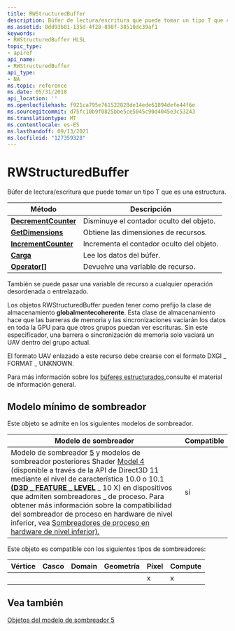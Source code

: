 ```yaml
---
title: RWStructuredBuffer
description: Búfer de lectura/escritura que puede tomar un tipo T que es una estructura.
ms.assetid: 8dd93b81-135d-4f28-898f-38510dc39af1
keywords:
- RWStructuredBuffer HLSL
topic_type:
- apiref
api_name:
- RWStructuredBuffer
api_type:
- NA
ms.topic: reference
ms.date: 05/31/2018
api_location: ''
ms.openlocfilehash: f921ca795e761522828de14ede61894defe44f6e
ms.sourcegitcommit: d75fc10b9f0825bbe5ce5045c90d4045e3c53243
ms.translationtype: MT
ms.contentlocale: es-ES
ms.lasthandoff: 09/13/2021
ms.locfileid: "127359328"
---
```

# <a name="rwstructuredbuffer"></a>RWStructuredBuffer

Búfer de lectura/escritura que puede tomar un tipo T que es una estructura.



| Método                                                                     | Descripción                             |
|----------------------------------------------------------------------------|-----------------------------------------|
| [**DecrementCounter**](sm5-object-rwstructuredbuffer-decrementcounter.md) | Disminuye el contador oculto del objeto. |
| [**GetDimensions**](sm5-object-rwstructuredbuffer-getdimensions.md)       | Obtiene las dimensiones de recursos.           |
| [**IncrementCounter**](sm5-object-rwstructuredbuffer-incrementcounter.md) | Incrementa el contador oculto del objeto. |
| [**Carga**](rwstructuredbuffer-load.md)                                    | Lee los datos del búfer.                      |
| [**Operator\[\]**](sm5-object-rwstructuredbuffer-operatorindex.md)        | Devuelve una variable de recurso.            |



 

También se puede pasar una variable de recurso a cualquier operación desordenada o entrelazado.

Los objetos RWStructuredBuffer pueden tener como prefijo la clase de almacenamiento **globalmentecoherente**. Esta clase de almacenamiento hace que las barreras de memoria y las sincronizaciones vaciarán los datos en toda la GPU para que otros grupos puedan ver escrituras. Sin este especificador, una barrera o sincronización de memoria solo vaciará un UAV dentro del grupo actual.

El formato UAV enlazado a este recurso debe crearse con el formato DXGI \_ FORMAT \_ UNKNOWN.

Para más información sobre los [búferes estructurados,](/windows/desktop/direct3d11/direct3d-11-advanced-stages-cs-resources)consulte el material de información general.

## <a name="minimum-shader-model"></a>Modelo mínimo de sombreador

Este objeto se admite en los siguientes modelos de sombreador.



| Modelo de sombreador                                                                                                                                                                                                                                                                                                                                                                                                                                                                                                      | Compatible |
|-------------------------------------------------------------------------------------------------------------------------------------------------------------------------------------------------------------------------------------------------------------------------------------------------------------------------------------------------------------------------------------------------------------------------------------------------------------------------------------------------------------------|-----------|
| Modelo de sombreador [5](d3d11-graphics-reference-sm5.md) y modelos de sombreador posteriores Shader [Model 4](dx-graphics-hlsl-sm4.md) (disponible a través de la API de Direct3D 11 mediante el nivel de característica 10.0 o 10.1 [**(D3D \_ FEATURE \_ LEVEL**](/windows/desktop/api/d3dcommon/ne-d3dcommon-d3d_feature_level) \_ 10 X) en dispositivos que admiten sombreadores \_ de proceso. Para obtener más información sobre la compatibilidad del sombreador de proceso en hardware de nivel inferior, vea [Sombreadores de proceso en hardware de nivel inferior).](/windows/desktop/direct3d11/overviews-direct3d-11-devices-downlevel-compute-shaders)<br/> | sí       |



 

Este objeto es compatible con los siguientes tipos de sombreadores:



| Vértice | Casco | Domain | Geometría | Píxel | Compute |
|--------|------|--------|----------|-------|---------|
|        |      |        |          | x     | x       |



 

## <a name="see-also"></a>Vea también

<dl> <dt>

[Objetos del modelo de sombreador 5](d3d11-graphics-reference-sm5-objects.md)
</dt> </dl>

 

